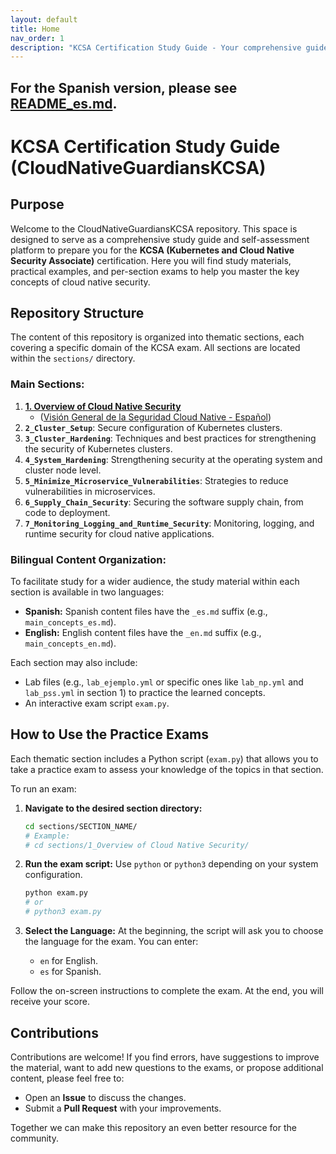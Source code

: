 ```yaml
---
layout: default
title: Home
nav_order: 1
description: "KCSA Certification Study Guide - Your comprehensive guide to preparing for the KCSA exam."
---
```


For the Spanish version, please see [README_es.md](README_es.md).
---

# KCSA Certification Study Guide (CloudNativeGuardiansKCSA)

## Purpose

Welcome to the CloudNativeGuardiansKCSA repository. This space is designed to serve as a comprehensive study guide and self-assessment platform to prepare you for the **KCSA (Kubernetes and Cloud Native Security Associate)** certification. Here you will find study materials, practical examples, and per-section exams to help you master the key concepts of cloud native security.

## Repository Structure

The content of this repository is organized into thematic sections, each covering a specific domain of the KCSA exam. All sections are located within the `sections/` directory.

### Main Sections:

1.  **[1. Overview of Cloud Native Security](/CloudNativeGuardiansKCSA/sections/overview-cloud-native-security/)** 
    *   ([Visión General de la Seguridad Cloud Native - Español](/CloudNativeGuardiansKCSA/es/sections/vision-general-seguridad-cloud-native/))
2.  **`2_Cluster_Setup`**: Secure configuration of Kubernetes clusters.
3.  **`3_Cluster_Hardening`**: Techniques and best practices for strengthening the security of Kubernetes clusters.
4.  **`4_System_Hardening`**: Strengthening security at the operating system and cluster node level.
5.  **`5_Minimize_Microservice_Vulnerabilities`**: Strategies to reduce vulnerabilities in microservices.
6.  **`6_Supply_Chain_Security`**: Securing the software supply chain, from code to deployment.
7.  **`7_Monitoring_Logging_and_Runtime_Security`**: Monitoring, logging, and runtime security for cloud native applications.

### Bilingual Content Organization:

To facilitate study for a wider audience, the study material within each section is available in two languages:

*   **Spanish:** Spanish content files have the `_es.md` suffix (e.g., `main_concepts_es.md`).
*   **English:** English content files have the `_en.md` suffix (e.g., `main_concepts_en.md`).

Each section may also include:
*   Lab files (e.g., `lab_ejemplo.yml` or specific ones like `lab_np.yml` and `lab_pss.yml` in section 1) to practice the learned concepts.
*   An interactive exam script `exam.py`.

## How to Use the Practice Exams

Each thematic section includes a Python script (`exam.py`) that allows you to take a practice exam to assess your knowledge of the topics in that section.

To run an exam:

1.  **Navigate to the desired section directory:**
    ```bash
    cd sections/SECTION_NAME/
    # Example:
    # cd sections/1_Overview of Cloud Native Security/
    ```

2.  **Run the exam script:**
    Use `python` or `python3` depending on your system configuration.
    ```bash
    python exam.py
    # or
    # python3 exam.py
    ```

3.  **Select the Language:**
    At the beginning, the script will ask you to choose the language for the exam. You can enter:
    *   `en` for English.
    *   `es` for Spanish.

Follow the on-screen instructions to complete the exam. At the end, you will receive your score.

## Contributions

Contributions are welcome! If you find errors, have suggestions to improve the material, want to add new questions to the exams, or propose additional content, please feel free to:

*   Open an **Issue** to discuss the changes.
*   Submit a **Pull Request** with your improvements.

Together we can make this repository an even better resource for the community.

